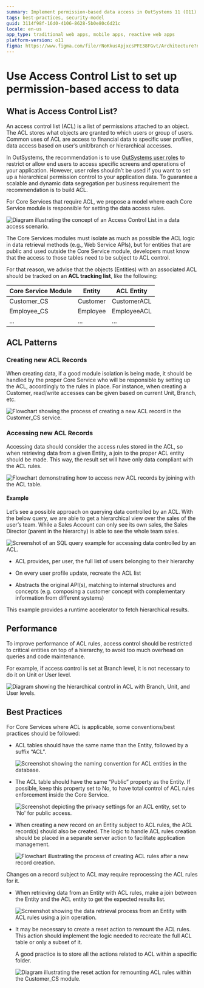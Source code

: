 ```yaml
---
summary: Implement permission-based data access in OutSystems 11 (O11) using Access Control Lists (ACL) for dynamic and scalable data segregation.
tags: best-practices, security-model
guid: 3114f98f-16d0-4106-8628-5b0e80c6d21c
locale: en-us
app_type: traditional web apps, mobile apps, reactive web apps
platform-version: o11
figma: https://www.figma.com/file/rNoKkusApjxcsPFE38FGvt/Architecture?node-id=147:337
---
```


# Use Access Control List to set up permission-based access to data

## What is Access Control List?

An access control list (ACL) is a list of permissions attached to an object. The ACL stores what objects are granted to which users or group of users. Common uses of ACL are access to financial data to specific user profiles, data access based on user’s unit/branch or hierarchical accesses.

In OutSystems, the recommendation is to use [OutSystems user roles](https://success.outsystems.com/Documentation/11/Developing_an_Application/Secure_the_Application/User_Roles) to restrict or allow end users to access specific screens and operations of your application. 
However, user roles shouldn’t be used if you want to set up a hierarchical permission control to your application data. To guarantee a scalable and dynamic data segregation per business requirement the recommendation is to build ACL.

For Core Services that require ACL, we propose a model where each Core Service module is responsible for setting the data access rules.

![Diagram illustrating the concept of an Access Control List in a data access scenario.](images/access-control-list.png "Access Control List Diagram")

The Core Services modules must isolate as much as possible the ACL logic in data retrieval methods (e.g., Web Service APIs), but for entities that are public and used outside the Core Service module, developers must know that the access to those tables need to be subject to ACL control.

For that reason, we advise that the objects (Entities) with an associated ACL should be tracked on an **ACL tracking list**, like the following:

|Core Service Module|Entity|ACL Entity|
|---|---|---|
|Customer_CS|Customer|CustomerACL|
|Employee_CS|Employee|EmployeeACL|
|...|...|...|

## ACL Patterns

### Creating new ACL Records

When creating data, if a good module isolation is being made, it should be handled by the proper Core Service who will be responsible by setting up the ACL, accordingly to the rules in place. For instance, when creating a Customer, read/write accesses can be given based on current Unit, Branch, etc.

![Flowchart showing the process of creating a new ACL record in the Customer_CS service.](images/creating-new-acl-record.png "Creating New ACL Record Process")

### Accessing new ACL Records

Accessing data should consider the access rules stored in the ACL, so when retrieving data from a given Entity, a join to the proper ACL entity should be made. This way, the result set will have only data compliant with the ACL rules.

![Flowchart demonstrating how to access new ACL records by joining with the ACL table.](images/accessing-new-acl-records.png "Accessing New ACL Records Process")

#### Example

Let’s see a possible approach on querying data controlled by an ACL.
With the below query, we are able to get a hierarchical view over the sales of the user’s team. While a Sales Account can only see its own sales, the Sales Director (parent in the hierarchy) is able to see the whole team sales.

![Screenshot of an SQL query example for accessing data controlled by an ACL.](images/acl-example.png "ACL Query Example") 

* ACL provides, per user, the full list of users belonging to their hierarchy

* On every user profile update, recreate the ACL list

* Abstracts the original API(s), matching to internal structures and concepts (e.g. composing a customer concept with complementary information from different systems)


<div class="info" markdown="1">

This example provides a runtime accelerator to fetch hierarchical results.

</div>

## Performance

To improve performance of ACL rules, access control should be restricted to critical entities on top of a hierarchy, to avoid too much overhead on queries and code maintenance. 

For example, if access control is set at Branch level, it is not necessary to do it on Unit or User level.

![Diagram showing the hierarchical control in ACL with Branch, Unit, and User levels.](images/acl-hierarchical-example.png "ACL Hierarchical Control Diagram")

## Best Practices

For Core Services where ACL is applicable, some conventions/best practices should be followed:

* ACL tables should have the same name than the Entity, followed by a suffix “ACL”.

    ![Screenshot showing the naming convention for ACL entities in the database.](images/acl-entity.png "ACL Entity Naming Convention")

* The ACL table should have the same “Public” property as the Entity. If possible, keep this property set to No, to have total control of ACL rules enforcement inside the Core Service.

    ![Screenshot depicting the privacy settings for an ACL entity, set to 'No' for public access.](images/acl-entity-private.png "ACL Entity Privacy Settings")

* When creating a new record on an Entity subject to ACL rules, the ACL record(s) should also be created. The logic to handle ACL rules creation should be placed in a separate server action to facilitate application management.

    ![Flowchart illustrating the process of creating ACL rules after a new record creation.](images/create-acl-logic.png "Create ACL Logic Flowchart")

<div class="info" markdown="1">

Changes on a record subject to ACL may require reprocessing the ACL rules for it.

</div>

* When retrieving data from an Entity with ACL rules, make a join between the Entity and the ACL entity to get the expected results list.

    ![Screenshot showing the data retrieval process from an Entity with ACL rules using a join operation.](images/retrieving-acl-data.png "Retrieving Data with ACL Rules")

* It may be necessary to create a reset action to remount the ACL rules. This action should implement the logic needed to recreate the full ACL table or only a subset of it.

    A good practice is to store all the actions related to ACL within a specific folder.

    ![Diagram illustrating the reset action for remounting ACL rules within the Customer_CS module.](images/acl-reset.png "ACL Reset Action Diagram")
